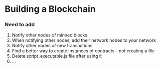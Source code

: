 # Building a Blockchain

### Need to add

1. Notify other nodes of minned blocks.
2. When notifying other nodes, add their network nodes to your network
3. Notify other nodes of new transactions
4. Find a better way to create instances of contracts - not creating a file
5. Delete script_executable.js file after using it
6. ...
